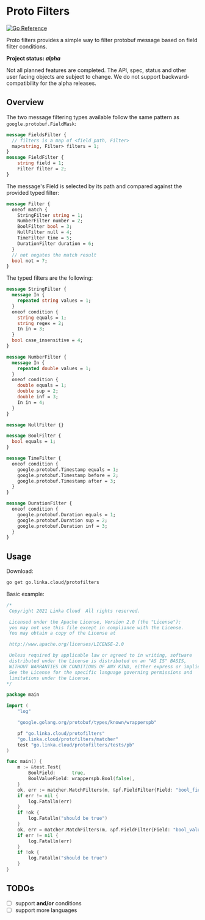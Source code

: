 # Proto Filters

[![Go Reference](https://pkg.go.dev/badge/go.linka.cloud/protofilters.svg)](https://pkg.go.dev/go.linka.cloud/protofilters)

Proto filters provides a simple way to filter protobuf message based on field filter conditions.

**Project status: *alpha***

Not all planned features are completed.
The API, spec, status and other user facing objects are subject to change.
We do not support backward-compatibility for the alpha releases.


## Overview

The two message filtering types available follow the same pattern as `google.protobuf.FieldMask`:

```proto
message FieldsFilter {
  // filters is a map of <field path, Filter>
  map<string, Filter> filters = 1;
}
message FieldFilter {
    string field = 1;
    Filter filter = 2;
}
```

The message's Field is selected by its path and compared against the provided typed filter:

```proto
message Filter {
  oneof match {
    StringFilter string = 1;
    NumberFilter number = 2;
    BoolFilter bool = 3;
    NullFilter null = 4;
    TimeFilter time = 5;
    DurationFilter duration = 6;
  }
  // not negates the match result
  bool not = 7;
}
```

The typed filters are the following:

```proto
message StringFilter {
  message In {
    repeated string values = 1;
  }
  oneof condition {
    string equals = 1;
    string regex = 2;
    In in = 3;
  }
  bool case_insensitive = 4;
}

message NumberFilter {
  message In {
    repeated double values = 1;
  }
  oneof condition {
    double equals = 1;
    double sup = 2;
    double inf = 3;
    In in = 4;
  }
}

message NullFilter {}

message BoolFilter {
  bool equals = 1;
}

message TimeFilter {
  oneof condition {
    google.protobuf.Timestamp equals = 1;
    google.protobuf.Timestamp before = 2;
    google.protobuf.Timestamp after = 3;
  }
}

message DurationFilter {
  oneof condition {
    google.protobuf.Duration equals = 1;
    google.protobuf.Duration sup = 2;
    google.protobuf.Duration inf = 3;
  }
}
```

## Usage

Download:

```bash
go get go.linka.cloud/protofilters
```

Basic example:

```go
/*
 Copyright 2021 Linka Cloud  All rights reserved.

 Licensed under the Apache License, Version 2.0 (the "License");
 you may not use this file except in compliance with the License.
 You may obtain a copy of the License at

 http://www.apache.org/licenses/LICENSE-2.0

 Unless required by applicable law or agreed to in writing, software
 distributed under the License is distributed on an "AS IS" BASIS,
 WITHOUT WARRANTIES OR CONDITIONS OF ANY KIND, either express or implied.
 See the License for the specific language governing permissions and
 limitations under the License.
*/

package main

import (
	"log"

	"google.golang.org/protobuf/types/known/wrapperspb"

	pf "go.linka.cloud/protofilters"
	"go.linka.cloud/protofilters/matcher"
	test "go.linka.cloud/protofilters/tests/pb"
)

func main() {
	m := &test.Test{
		BoolField:      true,
		BoolValueField: wrapperspb.Bool(false),
	}
	ok, err := matcher.MatchFilters(m, &pf.FieldFilter{Field: "bool_field", Filter: pf.True()})
	if err != nil {
		log.Fatalln(err)
	}
	if !ok {
		log.Fatalln("should be true")
	}
	ok, err = matcher.MatchFilters(m, &pf.FieldFilter{Field: "bool_value_field", Filter: pf.False()})
	if err != nil {
		log.Fatalln(err)
	}
	if !ok {
		log.Fatalln("should be true")
	}
}

```

## TODOs

- [ ] support **and/or** conditions
- [ ] support more languages
